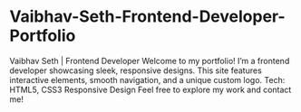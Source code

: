 # Vaibhav-Seth-Frontend-Developer-Portfolio
Vaibhav Seth | Frontend Developer Welcome to my portfolio! I’m a frontend developer showcasing sleek, responsive designs. This site features interactive elements, smooth navigation, and a unique custom logo.  Tech: HTML5, CSS3 Responsive Design Feel free to explore my work and contact me!
